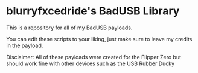 # blurryfxcedride's BadUSB Library
This is a repository for all of my BadUSB payloads.

You can edit these scripts to your liking, just make sure to leave my credits in the payload.


Disclaimer: All of these payloads were created for the Flipper Zero but should work fine with other devices such as the USB Rubber Ducky
